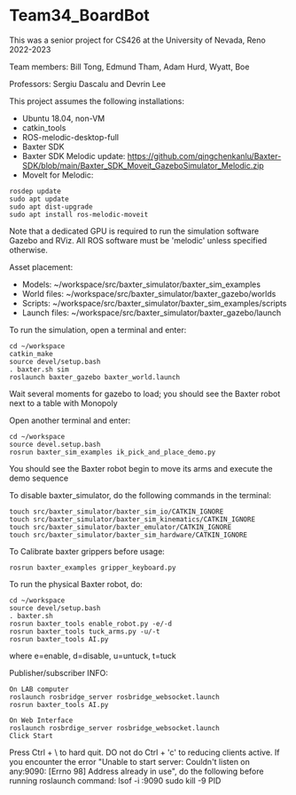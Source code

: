 # Team34_BoardBot

This was a senior project for CS426 at the University of Nevada, Reno 2022-2023

Team members: Bill Tong, Edmund Tham, Adam Hurd, Wyatt, Boe

Professors: Sergiu Dascalu and Devrin Lee

This project assumes the following installations:

- Ubuntu 18.04, non-VM
- catkin_tools
- ROS-melodic-desktop-full
- Baxter SDK
- Baxter SDK Melodic update: https://github.com/qingchenkanlu/Baxter-SDK/blob/main/Baxter_SDK_Moveit_GazeboSimulator_Melodic.zip
- MoveIt for Melodic: 
```
rosdep update
sudo apt update
sudo apt dist-upgrade
sudo apt install ros-melodic-moveit
```
Note that a dedicated GPU is required to run the simulation software Gazebo and RViz.
All ROS software must be 'melodic' unless specified otherwise.

Asset placement:
- Models: ~/workspace/src/baxter_simulator/baxter_sim_examples
- World files: ~/workspace/src/baxter_simulator/baxter_gazebo/worlds
- Scripts: ~/workspace/src/baxter_simulator/baxter_sim_examples/scripts
- Launch files: ~/workspace/src/baxter_simulator/baxter_gazebo/launch


To run the simulation, open a terminal and enter:
```
cd ~/workspace
catkin_make
source devel/setup.bash
. baxter.sh sim
roslaunch baxter_gazebo baxter_world.launch
```
Wait several moments for gazebo to load; you should see the Baxter robot next to a table with Monopoly

Open another terminal and enter:
```
cd ~/workspace
source devel.setup.bash
rosrun baxter_sim_examples ik_pick_and_place_demo.py
```
You should see the Baxter robot begin to move its arms and execute the demo sequence

To disable baxter_simulator, do the following commands in the terminal:
```
touch src/baxter_simulator/baxter_sim_io/CATKIN_IGNORE
touch src/baxter_simulator/baxter_sim_kinematics/CATKIN_IGNORE
touch src/baxter_simulator/baxter_emulator/CATKIN_IGNORE
touch src/baxter_simulator/baxter_sim_hardware/CATKIN_IGNORE
```
To Calibrate baxter grippers before usage:
```
rosrun baxter_examples gripper_keyboard.py
```

To run the physical Baxter robot, do:
```
cd ~/workspace
source devel/setup.bash
. baxter.sh
rosrun baxter_tools enable_robot.py -e/-d
rosrun baxter_tools tuck_arms.py -u/-t
rosrun baxter_tools AI.py
```
where e=enable, d=disable, u=untuck, t=tuck

Publisher/subscriber INFO:
```
On LAB computer
roslaunch rosbridge_server rosbridge_websocket.launch
rosrun baxter_tools AI.py

On Web Interface
roslaunch rosbrdige_server rosbridge_websocket.launch
Click Start
```
Press Ctrl + \ to hard quit. DO not do Ctrl + 'c' to reducing clients active.
If you encounter the error "Unable to start server: Couldn't listen on any:9090: [Errno 98] Address already in use",
do the following before running roslaunch command:
lsof -i :9090
sudo kill -9 PID


